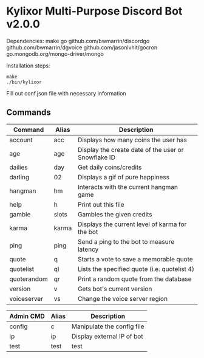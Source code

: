 **Kylixor Multi-Purpose Discord Bot**
v2.0.0
=====================================

Dependencies:
make
go
github.com/bwmarrin/discordgo
github.com/bwmarrin/dgvoice
github.com/jasonlvhit/gocron
go.mongodb.org/mongo-driver/mongo

Installation steps:
~~~
make
./bin/kylixor
~~~
Fill out conf.json file with necessary information

Commands
--------

| Command     | Alias | Description
| ----------- | ----- | -----------
| account     | acc   | Displays how many coins the user has
| age         | age   | Display the create date of the user or Snowflake ID
| dailies     | day   | Get daily coins/credits
| darling     | 02    | Displays a gif of pure happiness
| hangman     | hm    | Interacts with the current hangman game
| help        | h     | Print out this file
| gamble      | slots | Gambles the given credits
| karma       | karma | Displays the current level of karma for the bot
| ping        | ping  | Send a ping to the bot to measure latency
| quote       | q     | Starts a vote to save a memorable quote
| quotelist   | ql    | Lists the specified quote (i.e. quotelist 4)
| quoterandom | qr    | Print a random quote from the database
| version     | v     | Gets bot's current version
| voiceserver | vs    | Change the voice server region

| Admin CMD   | Alias | Description
| ----------- | ----- | -----------
| config      | c     | Manipulate the config file
| ip          | ip    | Display external IP of bot
| test        | test  | test
